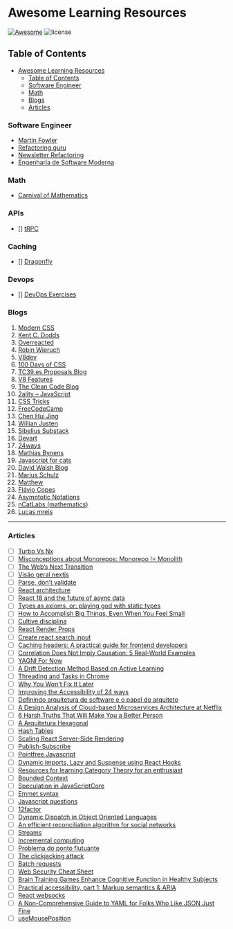 # Awesome Learning Resources

[![Awesome](https://cdn.rawgit.com/sindresorhus/awesome/d7305f38d29fed78fa85652e3a63e154dd8e8829/media/badge.svg)](https://github.com/rwietter/awesome-learning-software) ![license](https://img.shields.io/github/license/mashape/apistatus.svg)


## Table of Contents

- [Awesome Learning Resources](#awesome-learning-resources)
  - [Table of Contents](#table-of-contents)
  - [Software Engineer](#software-engineer)
  - [Math](#math)
  - [Blogs](#blogs)
  - [Articles](#articles)

### Software Engineer

- [Martin Fowler](https://martinfowler.com/)
- [Refactoring.guru](https://refactoring.guru/)
- [Newsletter Refactoring](https://refactoring.fm/)
- [Engenharia de Software Moderna](https://engsoftmoderna.info/)

### Math

- [Carnival of Mathematics](https://aperiodical.com/carnival-of-mathematics/)

### APIs

- [] [tRPC](https://github.com/trpc/trpc)


### Caching

- [] [Dragonfly](https://github.com/dragonflydb/dragonfly)


### Devops

- [] [DevOps Exercises](https://github.com/bregman-arie/devops-exercises)


### Blogs

1. [Modern CSS](https://moderncss.dev/guide-to-advanced-css-selectors-part-one/)
2. [Kent C. Dodds](https://kentcdodds.com/blog)
3. [Overreacted](https://overreacted.io/)
4. [Robin Wieruch](https://www.robinwieruch.de/blog/)
5. [V8dev](https://v8.dev/blog)
6. [100 Days of CSS](https://100dayscss.com/?dayIndex=6)
7. [TC39.es Proposals Blog](https://tc39.es/#proposals)
8. [V8 Features](https://v8.dev/features)
9. [The Clean Code Blog](https://blog.cleancoder.com/uncle-bob/2011/09/30/Screaming-Architecture.html)
10. [2ality – JavaScript](https://2ality.com/)
11. [CSS Tricks](https://css-tricks.com/)
12. [FreeCodeCamp](https://www.freecodecamp.org/news/)
13. [Chen Hui Jing](https://chenhuijing.com/)
14. [Willian Justen](https://willianjusten.com.br/)
15. [Sibelius Substack](https://sibelius.substack.com/)
16. [Devart](https://devart.withgoogle.com/pt#/project/17660101?q=javascript%20java%20c%2B%2B)
17. [24ways](https://24ways.org/)
18. [Mathias Bynens](https://mathiasbynens.be/)
19. [Javascript for cats](http://jsforcats.com/)
20. [David Walsh Blog](https://davidwalsh.name/)
21. [Marius Schulz](https://mariusschulz.com/blog)
22. [Matthew](http://findmatthew.com/)
23. [Flávio Copes](https://flaviocopes.com/)
24. [Asymptotic Notations](https://www.studytonight.com/data-structures/aysmptotic-notations)
25. [nCatLabs (mathematics)](https://ncatlab.org/nlab/show/HomePage)
26. [Lucas mreis](https://lucasmreis.github.io/blog/contents/)

---

### Articles

- [ ]  [Turbo Vs Nx](https://nx.dev/more-concepts/turbo-and-nx)
- [ ]  [Misconceptions about Monorepos: Monorepo != Monolith](https://blog.nrwl.io/misconceptions-about-monorepos-monorepo-monolith-df1250d4b03c)
- [ ]  [The Web’s Next Transition](https://www.epicweb.dev/the-webs-next-transition)
- [ ]  [Visão geral nextjs](https://vercel.com/blog/upgrading-nextjs-for-instant-performance-improvements)
- [ ]  [Parse, don’t validate](https://lexi-lambda.github.io/blog/2019/11/05/parse-don-t-validate/)
- [ ]  [React architecture](https://www.joshwcomeau.com/react/file-structure/)
- [ ]  [React 18 and the future of async data](https://swizec.com/blog/react-18-and-the-future-of-async-data/?ck_subscriber_id=1242116138)
- [ ]  [Types as axioms, or: playing god with static types](https://lexi-lambda.github.io/blog/2020/08/13/types-as-axioms-or-playing-god-with-static-types/)
- [ ]  [How to Accomplish Big Things, Even When You Feel Small](https://unstoppable.me/accomplish-big-things/)
- [ ]  [Cultive disciplina](https://papodehomem.com.br/cultive-disciplina/)
- [ ]  [React Render Props](https://alexsidorenko.com/blog/react-render-props/?ck_subscriber_id=1242116138)
- [ ]  [Create react search input](https://www.emgoto.com/react-search-bar/)
- [ ]  [Caching headers: A practical guide for frontend developers](https://blog.logrocket.com/caching-headers-a-practical-guide-for-frontend-developers/)
- [ ]  [Correlation Does Not Imply Causation: 5 Real-World Examples](https://www.statology.org/correlation-does-not-imply-causation-examples/)
- [ ]  [YAGNI For Now](https://www.bencodezen.io/blog/yagni-for-now/)
- [ ]  [A Drift Detection Method Based on Active Learning](https://ieeexplore.ieee.org/document/8489364)
- [ ]  [Threading and Tasks in Chrome](https://chromium.googlesource.com/chromium/src/+/lkgr/docs/threading_and_tasks.md)
- [ ]  [Why You Won't Fix It Later](https://on-agile.blogspot.com/2007/04/why-you-wont-fix-it-later.html)
- [ ]  [Improving the Accessibility of 24 ways](https://css-tricks.com/improving-accessibility-24-ways/)
- [ ]  [Definindo arquitetura de software e o papel do arquiteto](https://arquiteturadesoftware.online/definindo-arquitetura-de-software-e-o-papel-do-arquiteto-introducao-v3-0/#O_arquiteto_nao_e_necessariamente_um_dev_senior-senior)
- [ ]  [A Design Analysis of Cloud-based Microservices Architecture at Netflix](https://medium.com/swlh/a-design-analysis-of-cloud-based-microservices-architecture-at-netflix-98836b2da45f)
- [ ]  [6 Harsh Truths That Will Make You a Better Person](https://www.cracked.com/blog/6-harsh-truths-that-will-make-you-better-person)
- [ ]  [A Arquitetura Hexagonal](https://medium.com/@demisgomes/rumo-ao-hexa-a-arquitetura-hexagonal-parte-1-161a000c0a0)
- [ ]  [Hash Tables](https://algs4.cs.princeton.edu/34hash/)
- [ ]  [Scaling React Server-Side Rendering](https://arkwright.github.io/scaling-react-server-side-rendering.html)
- [ ]  [Publish-Subscribe](https://gabrielschade.github.io/2018/03/12/publish-subscribe.html)
- [ ]  [Pointfree Javascript](https://lucasmreis.github.io/blog/pointfree-javascript/)
- [ ]  [Dynamic imports, Lazy and Suspense using React Hooks](https://blog.greenroots.info/understanding-dynamic-imports-lazy-and-suspense-using-react-hooks)
- [ ]  [Resources for learning Category Theory for an enthusiast](https://github.com/prathyvsh/category-theory-resources)
- [ ]  [Bounded Context](https://www.martinfowler.com/bliki/.html)
- [ ]  [Speculation in JavaScriptCore](https://webkit.org/blog/10308/speculation-in-javascriptcore/)
- [ ]  [Emmet syntax](https://docs.emmet.io/abbreviations/syntax/)
- [ ]  [Javascript questions](https://github.com/lydiahallie/javascript-questions/blob/master/pt-BR/README_pt_BR.md)
- [ ]  [12factor](https://12factor.net/)
- [ ]  [Dynamic Dispatch in Object Oriented Languages](https://condor.depaul.edu/ichu/csc447/notes/wk10/Dynamic2.htm)
- [ ]  [An efficient reconciliation algorithm for social networks](https://arxiv.org/pdf/1307.1690.pdf)
- [ ]  [Streams](https://en.wikipedia.org/wiki/Stream_(computing))
- [ ]  [Incremental computing](https://en.wikipedia.org/wiki/Incremental_computing)
- [ ]  [Problema do ponto flutuante](https://pt.stackoverflow.com/questions/219211/qual-a-forma-correta-de-usar-os-tipos-float-double-e-decimal)
- [ ]  [The clickjacking attack](https://javascript.info/clickjacking)
- [ ]  [Batch requests](https://developers.facebook.com/docs/graph-api/batch-requests/)
- [ ]  [Web Security Cheat Sheet](https://infosec.mozilla.org/guidelines/web_security)
- [ ]  [Brain Training Games Enhance Cognitive Function in Healthy Subjects](https://www.ncbi.nlm.nih.gov/pmc/articles/PMC5930973/)
- [ ]  [Practical accessibility, part 1: Markup semantics & ARIA](filamentgroup.com/lab/practical-accessibility-1-semantics/)
- [ ]  [React websocks](https://dev.to/itays123/using-websockets-with-react-js-the-right-way-no-library-needed-15d0?ck_subscriber_id=1242116138)
- [ ]  [A Non-Comprehensive Guide to YAML for Folks Who Like JSON Just Fine](https://chan.dev/posts/a-non-comprehensive-guide-to-yaml-for-folks-who-like-json-just-fine/?ck_subscriber_id=1116688606)
- [ ]  [useMousePosition](https://www.joshwcomeau.com/snippets/react-hooks/use-mouse-position/)
